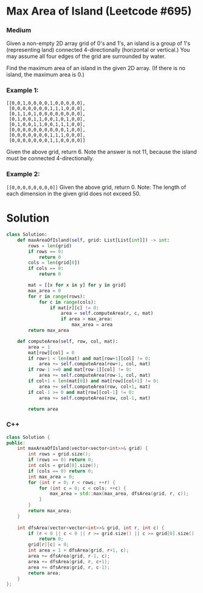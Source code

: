 Max Area of Island (Leetcode #695)
===============================
### Medium
Given a non-empty 2D array grid of 0's and 1's, an island is a group of 1's (representing land) connected 4-directionally (horizontal or vertical.) You may assume all four edges of the grid are surrounded by water.

Find the maximum area of an island in the given 2D array. (If there is no island, the maximum area is 0.)

### Example 1:
```
[[0,0,1,0,0,0,0,1,0,0,0,0,0],
 [0,0,0,0,0,0,0,1,1,1,0,0,0],
 [0,1,1,0,1,0,0,0,0,0,0,0,0],
 [0,1,0,0,1,1,0,0,1,0,1,0,0],
 [0,1,0,0,1,1,0,0,1,1,1,0,0],
 [0,0,0,0,0,0,0,0,0,0,1,0,0],
 [0,0,0,0,0,0,0,1,1,1,0,0,0],
 [0,0,0,0,0,0,0,1,1,0,0,0,0]]
```
Given the above grid, return 6. Note the answer is not 11, because the island must be connected 4-directionally.

### Example 2:
`[[0,0,0,0,0,0,0,0]]`
Given the above grid, return 0.
Note: The length of each dimension in the given grid does not exceed 50.

Solution
========

```python
class Solution:
    def maxAreaOfIsland(self, grid: List[List[int]]) -> int:
        rows = len(grid)
        if rows == 0:
            return 0
        cols = len(grid[0])
        if cols == 0:
            return 0

        mat = [[x for x in y] for y in grid]
        max_area = 0
        for r in range(rows):
            for c in range(cols):
                if mat[r][c] != 0:
                    area = self.computeArea(r, c, mat)
                    if area > max_area:
                        max_area = area
        return max_area

    def computeArea(self, row, col, mat):
        area = 1
        mat[row][col] = 0
        if row+1 < len(mat) and mat[row+1][col] != 0:
            area += self.computeArea(row+1, col, mat)
        if row-1 >=0 and mat[row-1][col] != 0:
            area += self.computeArea(row-1, col, mat)
        if col+1 < len(mat[0]) and mat[row][col+1] != 0:
            area += self.computeArea(row, col+1, mat)
        if col-1 >= 0 and mat[row][col-1] != 0:
            area += self.computeArea(row, col-1, mat)

        return area
```
### **C++**
```c++
class Solution {
public:
    int maxAreaOfIsland(vector<vector<int>>& grid) {
        int rows = grid.size();
        if (rows == 0) return 0;
        int cols = grid[0].size();
        if (cols == 0) return 0;
        int max_area = 0;
        for (int r = 0; r < rows; ++r) {
            for (int c = 0; c < cols; ++c) {
                max_area = std::max(max_area, dfsArea(grid, r, c));
            }
        }
        return max_area;
    }
    
    int dfsArea(vector<vector<int>>& grid, int r, int c) {
        if (r < 0 || c < 0 || r >= grid.size() || c >= grid[0].size() || grid[r][c] == 0)
            return 0;
        grid[r][c] = 0;
        int area = 1 + dfsArea(grid, r+1, c);
        area += dfsArea(grid, r-1, c);
        area += dfsArea(grid, r, c+1);
        area += dfsArea(grid, r, c-1);
        return area;
    }
};
```
